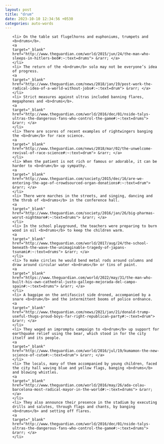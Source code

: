 ```yaml
---
layout: post
title: "drum"
date: 2023-10-10 12:34:56 +0530
categories: auto-words
---
```

<ol>

    <li> On the table sat flugelhorns and euphoniums, trumpets and <b>drums</b>.
    <a 
    target="_blank" 
    href="http://www.theguardian.com/world/2015/jun/24/the-man-who-sleeps-in-hitlers-bed#:~:text=drums"> &rarr; </a>
    </li>
    <li> The return of the <b>drum</b> solo may not be everyone’s idea of progress.
    <a 
    target="_blank" 
    href="http://www.theguardian.com/news/2018/jan/19/post-work-the-radical-idea-of-a-world-without-jobs#:~:text=drum"> &rarr; </a>
    </li>
    <li> Strict measures against ultras included banning flares, megaphones and <b>drums</b>.
    <a 
    target="_blank" 
    href="http://www.theguardian.com/world/2016/dec/01/nside-talys-ultras-the-dangerous-fans-who-control-the-game#:~:text=drums"> &rarr; </a>
    </li>
    <li> There are scores of recent examples of rightwingers banging the <b>drum</b> for race science.
    <a 
    target="_blank" 
    href="http://www.theguardian.com/news/2018/mar/02/the-unwelcome-revival-of-race-science#:~:text=drum"> &rarr; </a>
    </li>
    <li> When the patient is not rich or famous or adorable, it can be harder to <b>drum</b> up sympathy.
    <a 
    target="_blank" 
    href="http://www.theguardian.com/society/2015/dec/16/are-we-entering-the-age-of-crowdsourced-organ-donations#:~:text=drum"> &rarr; </a>
    </li>
    <li> There were marches in the streets, and singing, dancing and the throb of <b>drums</b> in the conference hall.
    <a 
    target="_blank" 
    href="http://www.theguardian.com/society/2016/jan/26/big-pharmas-worst-nightmare#:~:text=drums"> &rarr; </a>
    </li>
    <li> In the school playground, the teachers were preparing to burn wood in oil <b>drums</b> to keep the children warm.
    <a 
    target="_blank" 
    href="http://www.theguardian.com/world/2017/aug/24/the-school-beneath-the-wave-the-unimaginable-tragedy-of-japans-tsunami#:~:text=drums"> &rarr; </a>
    </li>
    <li> To make circles he would bend metal rods around columns and draw around circular water <b>drums</b> or tins of paint.
    <a 
    target="_blank" 
    href="https://www.theguardian.com/world/2022/may/31/the-man-who-built-his-own-cathedral-justo-gallego-mejorada-del-campo-spain#:~:text=drums"> &rarr; </a>
    </li>
    <li> A bagpipe on the antifascist side droned, accompanied by a snare <b>drum</b> and the intermittent booms of police ordnance.
    <a 
    target="_blank" 
    href="http://www.theguardian.com/news/2021/jan/21/donald-trump-useful-thugs-proud-boys-far-right-republican-party#:~:text=drum"> &rarr; </a>
    </li>
    <li> They waged an impromptu campaign to <b>drum</b> up support for earthquake relief using the bear, which stood in for the city itself and its people.
    <a 
    target="_blank" 
    href="http://www.theguardian.com/world/2016/jul/19/kumamon-the-new-science-of-cute#:~:text=drum"> &rarr; </a>
    </li>
    <li> The locals, many of them accompanied by young children, faced the city hall waving blue and yellow flags, banging <b>drums</b> and blowing whistles.
    <a 
    target="_blank" 
    href="http://www.theguardian.com/world/2016/may/26/ada-colau-barcelona-most-radical-mayor-in-the-world#:~:text=drums"> &rarr; </a>
    </li>
    <li> They also announce their presence in the stadium by executing drills and salutes, through flags and chants, by banging <b>drums</b> and setting off flares.
    <a 
    target="_blank" 
    href="http://www.theguardian.com/world/2016/dec/01/nside-talys-ultras-the-dangerous-fans-who-control-the-game#:~:text=drums"> &rarr; </a>
    </li>